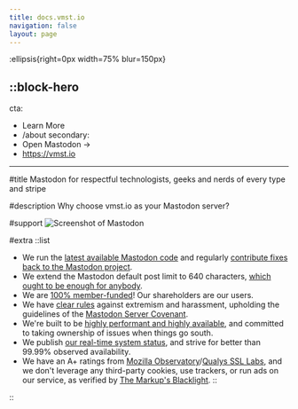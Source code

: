 ```yaml
---
title: docs.vmst.io
navigation: false
layout: page
---
```


:ellipsis{right=0px width=75% blur=150px}

::block-hero
---
cta:
  - Learn More
  - /about
secondary:
  - Open Mastodon →
  - https://vmst.io
---

#title
Mastodon for respectful technologists, geeks and nerds of every type and stripe

#description
Why choose vmst.io as your Mastodon server?

#support
![Screenshot of Mastodon](/mastodon-screenshot.png)

#extra
  ::list
  - We run the [latest available Mastodon code](/about/source) and regularly [contribute fixes back to the Mastodon project](https://github.com/mastodon/mastodon/pulls?q=is%3Apr+author%3Avmstan+is%3Amerged).
  - We extend the Mastodon default post limit to 640 characters, [which ought to be enough for anybody](https://www.computerworld.com/article/1563853/the-640k-quote-won-t-go-away-but-did-gates-really-say-it.html).
  - We are [100% member-funded](/funding)! Our shareholders are our users.
  - We have [clear rules](/rules) against extremism and harassment, upholding the guidelines of the [Mastodon Server Covenant](https://joinmastodon.org/covenant).
  - We're built to be [highly performant and highly available](/infrastructure), and committed to taking ownership of issues when things go south.
  - We publish [our real-time system status](https://status.vmst.io), and strive for better than 99.99% observed availability.
  - We have an A+ ratings from [Mozilla Observatory](https://observatory.mozilla.org/analyze/vmst.io)/[Qualys SSL Labs](https://www.ssllabs.com/ssltest/analyze.html?d=vmst.io&latest), and we don't leverage any third-party cookies, use trackers, or run ads on our service, as verified by [The Markup's Blacklight](https://themarkup.org/blacklight?url=vmst.io).
  ::

::

